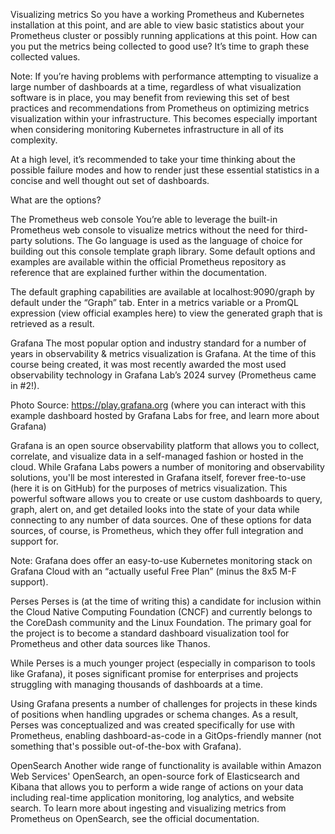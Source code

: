 Visualizing metrics
So you have a working Prometheus and Kubernetes installation at this point, and are able to view basic statistics about your Prometheus cluster or possibly running applications at this point. How can you put the metrics being collected to good use? It’s time to graph these collected values.

Note: If you’re having problems with performance attempting to visualize a large number of dashboards at a time, regardless of what visualization software is in place, you may benefit from reviewing this set of best practices and recommendations from Prometheus on optimizing metrics visualization within your infrastructure. This becomes especially important when considering monitoring Kubernetes infrastructure in all of its complexity.

At a high level, it’s recommended to take your time thinking about the possible failure modes and how to render just these essential statistics in a concise and well thought out set of dashboards.

What are the options?

The Prometheus web console
You’re able to leverage the built-in Prometheus web console to visualize metrics without the need for third-party solutions. The Go language is used as the language of choice for building out this console template graph library. Some default options and examples are available within the official Prometheus repository as reference that are explained further within the documentation.

The default graphing capabilities are available at localhost:9090/graph by default under the “Graph” tab. Enter in a metrics variable or a PromQL expression (view official examples here) to view the generated graph that is retrieved as a result.

Grafana
The most popular option and industry standard for a number of years in observability & metrics visualization is Grafana. At the time of this course being created, it was most recently awarded the most used observability technology in Grafana Lab’s 2024 survey (Prometheus came in #2!).

Photo Source: https://play.grafana.org (where you can interact with this example dashboard hosted by Grafana Labs for free, and learn more about Grafana)

Grafana is an open source observability platform that allows you to collect, correlate, and visualize data in a self-managed fashion or hosted in the cloud. While Grafana Labs powers a number of monitoring and observability solutions, you'll be most interested in Grafana itself, forever free-to-use (here it is on GitHub) for the purposes of metrics visualization. This powerful software allows you to create or use custom dashboards to query, graph, alert on, and get detailed looks into the state of your data while connecting to any number of data sources. One of these options for data sources, of course, is Prometheus, which they offer full integration and support for. 

Note: Grafana does offer an easy-to-use Kubernetes monitoring stack on Grafana Cloud with an “actually useful Free Plan” (minus the 8x5 M-F support).

Perses
Perses is (at the time of writing this) a candidate for inclusion within the Cloud Native Computing Foundation (CNCF) and currently belongs to the CoreDash community and the Linux Foundation. The primary goal for the project is to become a standard dashboard visualization tool for Prometheus and other data sources like Thanos. 

While Perses is a much younger project (especially in comparison to tools like Grafana), it poses significant promise for enterprises and projects struggling with managing thousands of dashboards at a time. 

Using Grafana presents a number of challenges for projects in these kinds of positions when handling upgrades or schema changes. As a result, Perses was conceptualized and was created specifically for use with Prometheus, enabling dashboard-as-code in a GitOps-friendly manner (not something that's possible out-of-the-box with Grafana).

OpenSearch
Another wide range of functionality is available within Amazon Web Services' OpenSearch, an open-source fork of Elasticsearch and Kibana that allows you to perform a wide range of actions on your data including real-time application monitoring, log analytics, and website search. To learn more about ingesting and visualizing metrics from Prometheus on OpenSearch, see the official documentation. 


